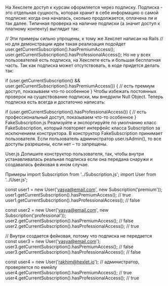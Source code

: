 На Хекслете доступ к курсам оформляется через подписку. Подписка - это отдельная сущность, которая хранит в себе информацию о самой подписке: когда она началась, сколько продолжается, оплачена ли и так далее. Типичная проверка на наличие подписки (а значит доступ к платному контенту) выглядит так:

// Эти примеры сильно упрощены, к тому же Хекслет написан на Rails
// но для демонстрации идеи такая реализация подойдет
user.getCurrentSubscription().hasPremiumAccess();
user.getCurrentSubscription().hasProfessionalAccess();
Но не у всех пользователей есть подписка, на Хекслете есть и большая бесплатная часть. Так как подписка может отсутствовать, в коде придется делать так:

if (user.getCurrentSubscription() && user.getCurrentSubscription().hasPremiumAccess()) {
   // есть премиум доступ, показываем что-то особенное
}
Чтобы избежать постоянных проверок на существование подписки, мы внедрили Null Object. Теперь подписка есть всегда и достаточно написать:

if (user.getCurrentSubscription().hasProfessionalAccess()) {
   // есть профессиональный доступ, показываем что-то особенное
}
FakeSubscription.js
Реализуйте и экспортируйте по умолчанию класс FakeSubscription, который повторяет интерфейс класса Subscription за исключением конструктора. В конструктор FakeSubscription принимает пользователя. Если пользователь администратор user.isAdmin(), то все доступы разрешены, если нет – то запрещены.

User.js
Допишите конструктор пользователя, так, чтобы внутри устанавливалась реальная подписка если она передана снаружи и создавалась фейковая в ином случае.

Примеры
import Subscription from '../Subscription.js';
import User from '../User.js';

const user1 = new User('vasya@email.com', new Subscription('premium'));
user1.getCurrentSubscription().hasPremiumAccess(); // true
user1.getCurrentSubscription().hasProfessionalAccess(); // false

const user2 = new User('vasya@email.com', new Subscription('professional'));
user2.getCurrentSubscription().hasPremiumAccess(); // false
user2.getCurrentSubscription().hasProfessionalAccess(); // true

// Внутри создается фейковая, потому что подписка не передается
const user3 = new User('vasya@email.com');
user3.getCurrentSubscription().hasPremiumAccess(); // false
user3.getCurrentSubscription().hasProfessionalAccess(); // false

const user4 = new User('rakhim@hexlet.io'); // администратор, проверяется по емейлу
user4.getCurrentSubscription().hasPremiumAccess(); // true
user4.getCurrentSubscription().hasProfessionalAccess(); // true